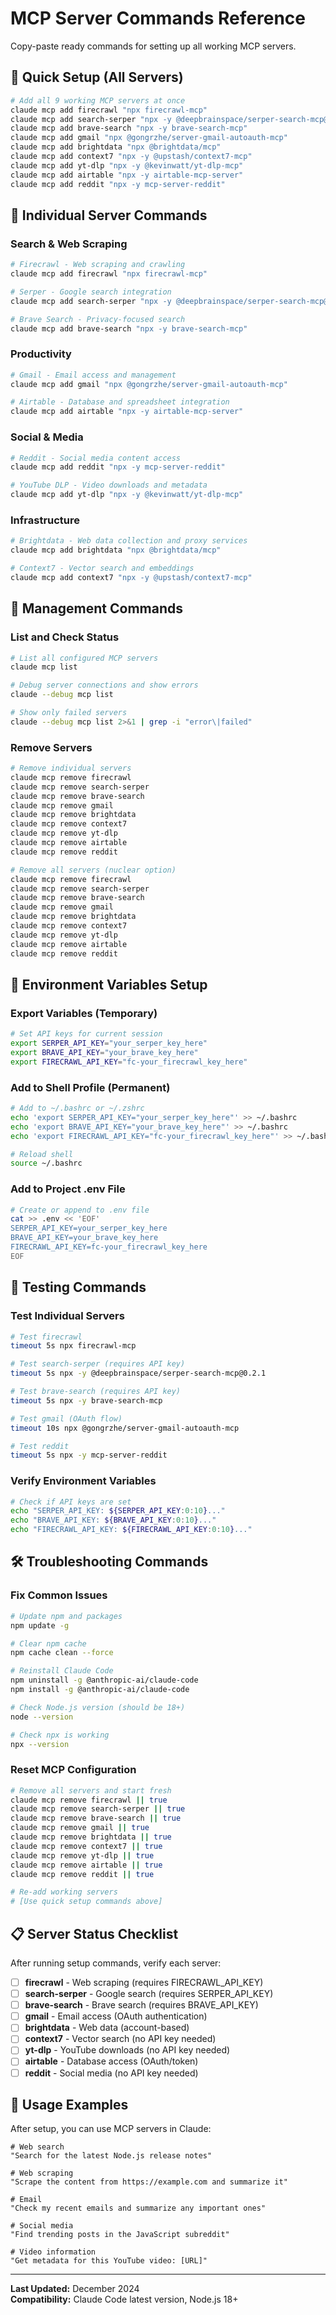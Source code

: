 # MCP Server Commands Reference

Copy-paste ready commands for setting up all working MCP servers.

## 🚀 Quick Setup (All Servers)

```bash
# Add all 9 working MCP servers at once
claude mcp add firecrawl "npx firecrawl-mcp"
claude mcp add search-serper "npx -y @deepbrainspace/serper-search-mcp@0.2.1"
claude mcp add brave-search "npx -y brave-search-mcp"
claude mcp add gmail "npx @gongrzhe/server-gmail-autoauth-mcp"
claude mcp add brightdata "npx @brightdata/mcp"
claude mcp add context7 "npx -y @upstash/context7-mcp"
claude mcp add yt-dlp "npx -y @kevinwatt/yt-dlp-mcp"
claude mcp add airtable "npx -y airtable-mcp-server"
claude mcp add reddit "npx -y mcp-server-reddit"
```

## 📝 Individual Server Commands

### Search & Web Scraping
```bash
# Firecrawl - Web scraping and crawling
claude mcp add firecrawl "npx firecrawl-mcp"

# Serper - Google search integration
claude mcp add search-serper "npx -y @deepbrainspace/serper-search-mcp@0.2.1"

# Brave Search - Privacy-focused search
claude mcp add brave-search "npx -y brave-search-mcp"
```

### Productivity
```bash
# Gmail - Email access and management
claude mcp add gmail "npx @gongrzhe/server-gmail-autoauth-mcp"

# Airtable - Database and spreadsheet integration
claude mcp add airtable "npx -y airtable-mcp-server"
```

### Social & Media
```bash
# Reddit - Social media content access
claude mcp add reddit "npx -y mcp-server-reddit"

# YouTube DLP - Video downloads and metadata
claude mcp add yt-dlp "npx -y @kevinwatt/yt-dlp-mcp"
```

### Infrastructure
```bash
# Brightdata - Web data collection and proxy services
claude mcp add brightdata "npx @brightdata/mcp"

# Context7 - Vector search and embeddings
claude mcp add context7 "npx -y @upstash/context7-mcp"
```

## 🔧 Management Commands

### List and Check Status
```bash
# List all configured MCP servers
claude mcp list

# Debug server connections and show errors
claude --debug mcp list

# Show only failed servers
claude --debug mcp list 2>&1 | grep -i "error\|failed"
```

### Remove Servers
```bash
# Remove individual servers
claude mcp remove firecrawl
claude mcp remove search-serper
claude mcp remove brave-search
claude mcp remove gmail
claude mcp remove brightdata
claude mcp remove context7
claude mcp remove yt-dlp
claude mcp remove airtable
claude mcp remove reddit

# Remove all servers (nuclear option)
claude mcp remove firecrawl
claude mcp remove search-serper
claude mcp remove brave-search
claude mcp remove gmail
claude mcp remove brightdata
claude mcp remove context7
claude mcp remove yt-dlp
claude mcp remove airtable
claude mcp remove reddit
```

## 🔑 Environment Variables Setup

### Export Variables (Temporary)
```bash
# Set API keys for current session
export SERPER_API_KEY="your_serper_key_here"
export BRAVE_API_KEY="your_brave_key_here"
export FIRECRAWL_API_KEY="fc-your_firecrawl_key_here"
```

### Add to Shell Profile (Permanent)
```bash
# Add to ~/.bashrc or ~/.zshrc
echo 'export SERPER_API_KEY="your_serper_key_here"' >> ~/.bashrc
echo 'export BRAVE_API_KEY="your_brave_key_here"' >> ~/.bashrc
echo 'export FIRECRAWL_API_KEY="fc-your_firecrawl_key_here"' >> ~/.bashrc

# Reload shell
source ~/.bashrc
```

### Add to Project .env File
```bash
# Create or append to .env file
cat >> .env << 'EOF'
SERPER_API_KEY=your_serper_key_here
BRAVE_API_KEY=your_brave_key_here
FIRECRAWL_API_KEY=fc-your_firecrawl_key_here
EOF
```

## 🧪 Testing Commands

### Test Individual Servers
```bash
# Test firecrawl
timeout 5s npx firecrawl-mcp

# Test search-serper (requires API key)
timeout 5s npx -y @deepbrainspace/serper-search-mcp@0.2.1

# Test brave-search (requires API key)
timeout 5s npx -y brave-search-mcp

# Test gmail (OAuth flow)
timeout 10s npx @gongrzhe/server-gmail-autoauth-mcp

# Test reddit
timeout 5s npx -y mcp-server-reddit
```

### Verify Environment Variables
```bash
# Check if API keys are set
echo "SERPER_API_KEY: ${SERPER_API_KEY:0:10}..."
echo "BRAVE_API_KEY: ${BRAVE_API_KEY:0:10}..."
echo "FIRECRAWL_API_KEY: ${FIRECRAWL_API_KEY:0:10}..."
```

## 🛠 Troubleshooting Commands

### Fix Common Issues
```bash
# Update npm and packages
npm update -g

# Clear npm cache
npm cache clean --force

# Reinstall Claude Code
npm uninstall -g @anthropic-ai/claude-code
npm install -g @anthropic-ai/claude-code

# Check Node.js version (should be 18+)
node --version

# Check npx is working
npx --version
```

### Reset MCP Configuration
```bash
# Remove all servers and start fresh
claude mcp remove firecrawl || true
claude mcp remove search-serper || true
claude mcp remove brave-search || true
claude mcp remove gmail || true
claude mcp remove brightdata || true
claude mcp remove context7 || true
claude mcp remove yt-dlp || true
claude mcp remove airtable || true
claude mcp remove reddit || true

# Re-add working servers
# [Use quick setup commands above]
```

## 📋 Server Status Checklist

After running setup commands, verify each server:

- [ ] **firecrawl** - Web scraping (requires FIRECRAWL_API_KEY)
- [ ] **search-serper** - Google search (requires SERPER_API_KEY)
- [ ] **brave-search** - Brave search (requires BRAVE_API_KEY)
- [ ] **gmail** - Email access (OAuth authentication)
- [ ] **brightdata** - Web data (account-based)
- [ ] **context7** - Vector search (no API key needed)
- [ ] **yt-dlp** - YouTube downloads (no API key needed)
- [ ] **airtable** - Database access (OAuth/token)
- [ ] **reddit** - Social media (no API key needed)

## 🎯 Usage Examples

After setup, you can use MCP servers in Claude:

```
# Web search
"Search for the latest Node.js release notes"

# Web scraping
"Scrape the content from https://example.com and summarize it"

# Email
"Check my recent emails and summarize any important ones"

# Social media
"Find trending posts in the JavaScript subreddit"

# Video information
"Get metadata for this YouTube video: [URL]"
```

---

**Last Updated:** December 2024  
**Compatibility:** Claude Code latest version, Node.js 18+